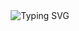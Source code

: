 <div align="center">
  <img src="https://readme-typing-svg.herokuapp.com?font=Fira+Code&pause=1000&color=00D9FF&center=true&vCenter=true&width=435&lines=Hello+World+%F0%9F%91%8B;I'm+a+Full+Stack+Developer;Always+learning+new+things" alt="Typing SVG" />
</div>
